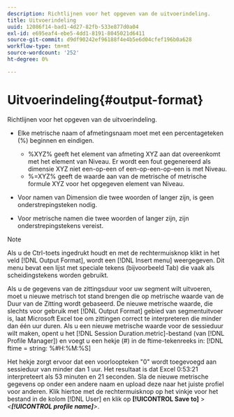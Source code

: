 ```yaml
---
description: Richtlijnen voor het opgeven van de uitvoerindeling.
title: Uitvoerindeling
uuid: 12086f14-bad1-4d27-82fb-533e877d0a04
exl-id: e695eaf4-ebe5-4dd1-8191-8045021d6411
source-git-commit: d9df90242ef96188f4e4b5e6d04cfef196b0a628
workflow-type: tm+mt
source-wordcount: '252'
ht-degree: 0%

---
```


# Uitvoerindeling{#output-format}

Richtlijnen voor het opgeven van de uitvoerindeling.

* Elke metrische naam of afmetingsnaam moet met een percentageteken (%) beginnen en eindigen.

   * %XYZ% geeft het element van afmeting XYZ aan dat overeenkomt met het element van Niveau. Er wordt een fout gegenereerd als dimensie XYZ niet een-op-een of een-op-een-op-een is met Niveau.
   * %=XYZ% geeft de waarde aan van de metrische of metrische formule XYZ voor het opgegeven element van Niveau.

* Voor namen van Dimension die twee woorden of langer zijn, is geen onderstrepingsteken nodig.
* Voor metrische namen die twee woorden of langer zijn, zijn onderstrepingstekens vereist.

>[!NOTE]
>
>Als u de Ctrl-toets ingedrukt houdt en met de rechtermuisknop klikt in het veld [!DNL Output Format], wordt een [!DNL Insert menu] weergegeven. Dit menu bevat een lijst met speciale tekens (bijvoorbeeld Tab) die vaak als scheidingstekens worden gebruikt.

Als u de gegevens van de zittingsduur voor uw segment wilt uitvoeren, moet u nieuwe metrisch tot stand brengen die op metrische waarde van de Duur van de Zitting wordt gebaseerd. De nieuwe metrische waarde, die slechts voor gebruik met [!DNL Output Format] gebied van segmentuitvoer is, laat Microsoft Excel toe om zittingen correct te interpreteren die minder dan één uur duren. Als u een nieuwe metrische waarde voor de sessieduur wilt maken, opent u het [!DNL Session Duration.metric]-bestand (van [!DNL Profile Manager]) en voegt u een hekje (#) in de ftime-tekenreeks in: [!DNL ftime = string: %#H:%M:%S]

Het hekje zorgt ervoor dat een voorloopteken &quot;0&quot; wordt toegevoegd aan sessieduur van minder dan 1 uur. Het resultaat is dat Excel 0:53:21 interpreteert als 53 minuten en 21 seconden. Sla de nieuwe metrische gegevens op onder een andere naam en upload deze naar het juiste profiel voor anderen. Klik hiertoe met de rechtermuisknop op het vinkje voor het bestand in de kolom [!DNL User] en klik op **[!UICONTROL Save to]** > *&lt;**[!UICONTROL profile name]**>*.
